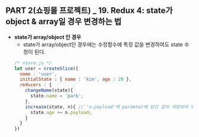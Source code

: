 ## PART 2(쇼핑몰 프로젝트) _ 19. Redux 4: state가 object & array일 경우 변경하는 법

- **state가 array/object 인 경우**
  - state가 array/object인 경우에는 수정함수에 특정 값을 변경하여도 state 수정이 된다.
  ```jsx
  /* store.js */ 
  let user = createSlice({
    name : 'user',
    initialState : { name : 'kim', age : 20 },
    reducers : {
      changeName(state){
        state.name = 'park';
      },
      increase(state, n){ // 'n.payload'에 paramter에 담긴 값이 저장되어 있음.
        state.age += n.payload;
      }
    }
  })
  ```
